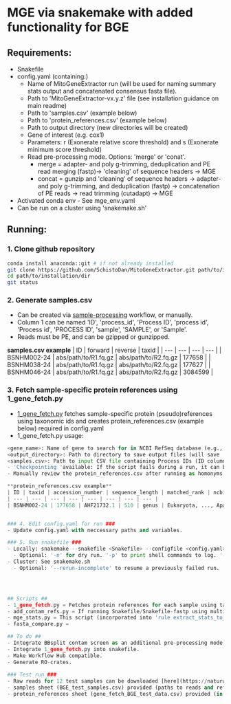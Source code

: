 # MGE via snakemake with added functionality for BGE #
## Requirements: ##
- Snakefile
- config.yaml (containing:)
  - Name of MitoGeneExtractor run (will be used for naming summary stats output and concatenated consensus fasta file).
  - Path to 'MitoGeneExtractor-vx.y.z' file (see installation guidance on main readme)
  - Path to 'samples.csv' (example below)
  - Path to 'protein_references.csv' (example below)
  - Path to output directory (new directories will be created)
  - Gene of interest (e.g. cox1)
  - Parameters: r (Exonerate relative score threshold) and s (Exonerate minimum score threshold)
  - Read pre-processing mode. Options: 'merge' or 'conat'.
    - merge = adapter- and poly g-trimming, deduplication and PE read merging (fastp)-> 'cleaning' of sequence headers -> MGE
    - concat = gunzip and 'cleaning' of sequence headers -> adapter- and poly g-trimming, and deduplication (fastp) -> concatenation of PE reads -> read trimming (cutadapt) -> MGE
- Activated conda env - See mge_env.yaml
- Can be run on a cluster using 'snakemake.sh'





## Running: ##
### 1. Clone github repository ###
```bash
conda install anaconda::git # if not already installed
git clone https://github.com/SchistoDan/MitoGeneExtractor.git path/to/installation/dir
cd path/to/installation/dir
git status
```

### 2. Generate samples.csv ###
- Can be created via [sample-processing](https://github.com/bge-barcoding/sample-processing) workflow, or manually.
- Column 1 can be named 'ID', 'process_id', 'Process ID', 'process id', 'Process id', 'PROCESS ID', 'sample', 'SAMPLE', or 'Sample'.
- Reads must be PE, and can be gzipped or gunzipped.
  
**samples.csv example**
| ID | forward | reverse | taxid |
| --- | --- | --- | --- |
| BSNHM002-24  | abs/path/to/R1.fq.gz | abs/path/to/R2.fq.gz | 177658 |
| BSNHM038-24 | abs/path/to/R1.fq.gz | abs/path/to/R2.fq.gz | 177627 |
| BSNHM046-24 | abs/path/to/R1.fq.gz | abs/path/to/R2.fq.gz | 3084599 |

### 3. Fetch sample-specific protein references using 1_gene_fetch.py ###
- [1_gene_fetch.py](https://github.com/SchistoDan/MitoGeneExtractor/blob/main/snakemake/1_gene_fetch.py) fetches sample-specific protein (pseudo)references using taxonomic ids and creates protein_references.csv (example below) required in config.yaml 
- 1_gene_fetch.py usage:
``` python 1_gene_fetch.py <gene_name> <output_directory> <samples.csv> 
<gene_name>: Name of gene to search for in NCBI RefSeq database (e.g., cox1/COX1).
<output_directory>: Path to directory to save output files (will save .fasta files and summary CSV in this directory). The directory will be created if it does not exist.
<samples.csv>: Path to input CSV file containing Process IDs (ID column) and TaxIDs (taxid column). ```
- 'Checkpointing 'available: If the script fails during a run, it can be rerun using the same inputs and it will skip IDs with entries already in the protein_references.csv and with .fasta files already present in the output directory.
- Manually review the protein_references.csv after running as homonyms may lead to incorrect protein references being fetched on occasion.

**protein_references.csv example** 
| ID | taxid | accession_number | sequence_length | matched_rank | ncbi_taxonomy | reference_name | reference_path |
| --- | --- | --- | --- | --- | --- | --- | --- |
| BSNHM002-24 | 177658 | AHF21732.1 | 510 | genus | Eukaryota, ..., Apataniinae, Apatania | BSNHM002-24 | abs/path/to/protein_references/BSNHM002-24.fasta | 


### 4. Edit config.yaml for run ###
- Update config.yaml with neccessary paths and variables.

### 5. Run snakefile ###
- Locally: snakemake --snakefile <Snakefile> --configfile <config.yaml>
  - Optional: '-n' for dry run. '-p' to print shell commands to log. '--unlock' to unlock directory after 'failed' run.
- Cluster: See snakemake.sh
  - Optional: '--rerun-incomplete' to resume a previously failed run.




## Scripts ##
- 1_gene_fetch.py = Fetches protein references for each sample using taxids from samples.csv to query NCBI DBs (via BioEntrez API). Fetches closest reference available to input taxid. 
- add_contam_refs.py = If running Snakefile/Snakefile-fastp using multi-fasta protein reference files containing target and contaminant protein reference sequences, this script will add  contmainant reference sequences to target reference fasta files (see script usage).
- mge_stats.py = This script (incorporated into 'rule extract_stats_to_csv') will use alignment fasta files and MGE.out files to generate summary statistics for each sample.
- fasta_compare.py = 

## To do ##
- Integrate BBsplit contam screen as an additional pre-processing mode for screening likely/known contaminant sequences.
- Integrate 1_gene_fetch.py into snakefile.
- Make Workflow Hub compatible.
- Generate RO-crates.
  
### Test run ###
- Raw reads for 12 test samples can be downloaded [here](https://naturalhistorymuseum-my.sharepoint.com/personal/b_price_nhm_ac_uk/_layouts/15/onedrive.aspx?ct=1723035606962&or=Teams%2DHL&ga=1&LOF=1&id=%2Fpersonal%2Fb%5Fprice%5Fnhm%5Fac%5Fuk%2FDocuments%2F%5Ftemp%2F%5FBGEexamples4Felix%2F1%5Fraw%5Fdata). Each read pair must be in seperate subdirectories under a parent directory that can be called anything
- samples sheet (BGE_test_samples.csv) provided (paths to reads and references need to be altered to where you stored the reads)
- protein_references sheet (gene_fetch_BGE_test_data.csv) provided (in protein_references/).
